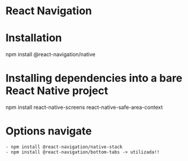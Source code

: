 # React Navigation

# Installation
npm install @react-navigation/native

# Installing dependencies into a bare React Native project
npm install react-native-screens react-native-safe-area-context

# Options navigate 
    - npm install @react-navigation/native-stack
    - npm install @react-navigation/bottom-tabs -> utilizada!!
